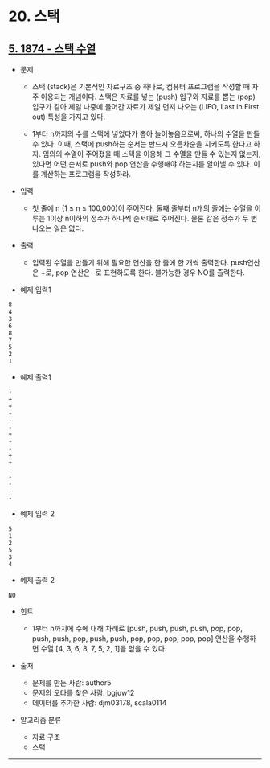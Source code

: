 # 20. 스택

## [5. 1874 - 스택 수열](https://github.com/laphayen/coding_test_python/tree/main/BAEKJOON/20.%20%EC%8A%A4%ED%83%9D/1974.py)
* 문제
	* 스택 (stack)은 기본적인 자료구조 중 하나로, 컴퓨터 프로그램을 작성할 때 자주 이용되는 개념이다. 스택은 자료를 넣는 (push) 입구와 자료를 뽑는 (pop) 입구가 같아 제일 나중에 들어간 자료가 제일 먼저 나오는 (LIFO, Last in First out) 특성을 가지고 있다.

	* 1부터 n까지의 수를 스택에 넣었다가 뽑아 늘어놓음으로써, 하나의 수열을 만들 수 있다. 이때, 스택에 push하는 순서는 반드시 오름차순을 지키도록 한다고 하자. 임의의 수열이 주어졌을 때 스택을 이용해 그 수열을 만들 수 있는지 없는지, 있다면 어떤 순서로 push와 pop 연산을 수행해야 하는지를 알아낼 수 있다. 이를 계산하는 프로그램을 작성하라.

* 입력
	* 첫 줄에 n (1 ≤ n ≤ 100,000)이 주어진다. 둘째 줄부터 n개의 줄에는 수열을 이루는 1이상 n이하의 정수가 하나씩 순서대로 주어진다. 물론 같은 정수가 두 번 나오는 일은 없다.

* 출력
	* 입력된 수열을 만들기 위해 필요한 연산을 한 줄에 한 개씩 출력한다. push연산은 +로, pop 연산은 -로 표현하도록 한다. 불가능한 경우 NO를 출력한다.

* 예제 입력1
<pre><code>8
4
3
6
8
7
5
2
1</code></pre>

* 예제 출력1
<pre><code>+
+
+
+
-
-
+
+
-
+
+
-
-
-
-
- </code></pre>

* 예제 입력 2
<pre><code>5
1
2
5
3
4</code></pre>

* 예제 출력 2
<pre><code>NO</code></pre>

* 힌트
	* 1부터 n까지에 수에 대해 차례로 [push, push, push, push, pop, pop, push, push, pop, push, push, pop, pop, pop, pop, pop] 연산을 수행하면 수열 [4, 3, 6, 8, 7, 5, 2, 1]을 얻을 수 있다.

* 출처
	* 문제를 만든 사람: author5
	* 문제의 오타를 찾은 사람: bgjuw12
	* 데이터를 추가한 사람: djm03178, scala0114

* 알고리즘 분류
	* 자료 구조
	* 스택

* * *
